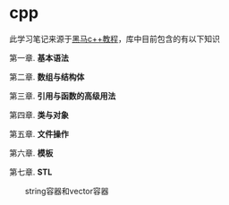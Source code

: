 # cpp

此学习笔记来源于[黑马c++教程](https://www.bilibili.com/video/BV1et411b73Z?p=56)，库中目前包含的有以下知识

第一章. **基本语法**

第二章. **数组与结构体**

第三章. **引用与函数的高级用法**

第四章. **类与对象**

第五章. **文件操作**

第六章. **模板**

第七章. **STL**

&emsp;&emsp;string容器和vector容器
